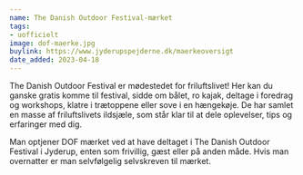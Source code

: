 ```yaml
---
name: The Danish Outdoor Festival-mærket
tags:
- uofficielt
image: dof-maerke.jpg
buylink: https://www.jyderupspejderne.dk/maerkeoversigt
date_added: 2023-04-18
---
```

The Danish Outdoor Festival er mødestedet for friluftslivet! Her kan du ganske gratis komme til festival, sidde om bålet, ro kajak, deltage i foredrag og workshops, klatre i trætoppene eller sove i en hængekøje. De har samlet en masse af friluftslivets ildsjæle, som står klar til at dele oplevelser, tips og erfaringer med dig.

Man optjener DOF mærket ved at have deltaget i The Danish Outdoor Festival i Jyderup, enten som frivillig, gæst eller på anden måde. Hvis man overnatter er man selvfølgelig selvskreven til mærket.
